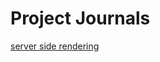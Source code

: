 <!-- TITLE: Our Projects -->
<!-- SUBTITLE: Scratch Notes, Plans, Proposals, Retrospectives...All that good stuff. -->

# Project Journals
[server side rendering](project-journals/server-side-rendering)

